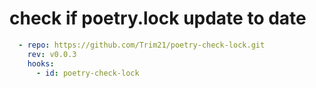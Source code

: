 # check if poetry.lock update to date

```yaml
  - repo: https://github.com/Trim21/poetry-check-lock.git
    rev: v0.0.3
    hooks:
      - id: poetry-check-lock
```
